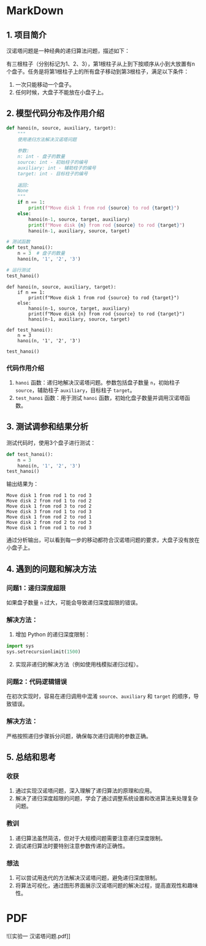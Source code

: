 
# MarkDown

## 1. 项目简介

汉诺塔问题是一种经典的递归算法问题，描述如下：

有三根柱子（分别标记为1、2、3），第1根柱子从上到下按顺序从小到大放置有n个盘子。任务是将第1根柱子上的所有盘子移动到第3根柱子，满足以下条件：
1. 一次只能移动一个盘子。
2. 任何时候，大盘子不能放在小盘子上。

## 2. 模型代码分布及作用介绍

```python
def hanoi(n, source, auxiliary, target):
    """
    使用递归方法解决汉诺塔问题
    
    参数:
    n: int - 盘子的数量
    source: int - 初始柱子的编号
    auxiliary: int - 辅助柱子的编号
    target: int - 目标柱子的编号
    
    返回:
    None
    """
    if n == 1:
        print(f"Move disk 1 from rod {source} to rod {target}")
    else:
        hanoi(n-1, source, target, auxiliary)
        print(f"Move disk {n} from rod {source} to rod {target}")
        hanoi(n-1, auxiliary, source, target)

# 测试函数
def test_hanoi():
    n = 3  # 盘子的数量
    hanoi(n, '1', '2', '3')

# 运行测试
test_hanoi()
```

```run-python
def hanoi(n, source, auxiliary, target):
    if n == 1:
        print(f"Move disk 1 from rod {source} to rod {target}")
    else:
        hanoi(n-1, source, target, auxiliary)
        print(f"Move disk {n} from rod {source} to rod {target}")
        hanoi(n-1, auxiliary, source, target)

def test_hanoi():
    n = 3
    hanoi(n, '1', '2', '3')

test_hanoi()
```

### 代码作用介绍
1. `hanoi` 函数：递归地解决汉诺塔问题。参数包括盘子数量 `n`，初始柱子 `source`，辅助柱子 `auxiliary`，目标柱子 `target`。
2. `test_hanoi` 函数：用于测试 `hanoi` 函数，初始化盘子数量并调用汉诺塔函数。

## 3. 测试调参和结果分析

测试代码时，使用3个盘子进行测试：

```python
def test_hanoi(): 
    n = 3 
    hanoi(n, '1', '2', '3')
test_hanoi()
```

输出结果为：

```
Move disk 1 from rod 1 to rod 3
Move disk 2 from rod 1 to rod 2
Move disk 1 from rod 3 to rod 2
Move disk 3 from rod 1 to rod 3
Move disk 1 from rod 2 to rod 1
Move disk 2 from rod 2 to rod 3
Move disk 1 from rod 1 to rod 3
```

通过分析输出，可以看到每一步的移动都符合汉诺塔问题的要求，大盘子没有放在小盘子上。

## 4. 遇到的问题和解决方法

### 问题1：递归深度超限
如果盘子数量 `n` 过大，可能会导致递归深度超限的错误。

### 解决方法：
1. 增加 Python 的递归深度限制：
```python
import sys
sys.setrecursionlimit(1500)
```
2. 实现非递归的解决方法（例如使用栈模拟递归过程）。

### 问题2：代码逻辑错误
在初次实现时，容易在递归调用中混淆 `source`、`auxiliary` 和 `target` 的顺序，导致错误。

### 解决方法：
严格按照递归步骤拆分问题，确保每次递归调用的参数正确。

## 5. 总结和思考

### 收获
1. 通过实现汉诺塔问题，深入理解了递归算法的原理和应用。
2. 解决了递归深度超限的问题，学会了通过调整系统设置和改进算法来处理复杂问题。

### 教训
1. 递归算法虽然简洁，但对于大规模问题需要注意递归深度限制。
2. 调试递归算法时要特别注意参数传递的正确性。

### 想法
1. 可以尝试用迭代的方法解决汉诺塔问题，避免递归深度限制。
2. 将算法可视化，通过图形界面展示汉诺塔问题的解决过程，提高直观性和趣味性。

# PDF

![[实验一 汉诺塔问题.pdf]]